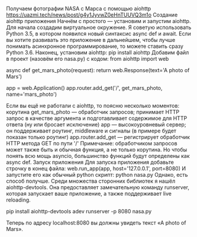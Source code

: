 Получаем фотографии NASA с Марса с помощью aiohttp   https://uazmi.tech/news/post/g4y1JyvwZ0eHnTUUVQ3m1o
Создание aiohttp приложения
Начнём с простого — установим и запустим aiohttp. Для начала создадим виртуальное окружение. Я советую использовать Python 3.5, в котором появился новый синтаксис async def и await. Если вы хотите развивать это приложение в дальнейшем, чтобы лучше понимать асинхронное программирование, то можете ставить сразу Python 3.6. Наконец, установим aiohttp:
pip install aiohttp
Добавим файл в проект (назовём его nasa.py) с кодом:
from aiohttp import web


async def get_mars_photo(request):
    return web.Response(text='A photo of Mars')


app = web.Application()
app.router.add_get('/', get_mars_photo, name='mars_photo')

Если вы ещё не работали с aiohttp, то поясню несколько моментов:
корутина get_mars_photo — обработчик запросов; принимает HTTP запрос в качестве аргумента и подготавливает содержимое для HTTP ответа (ну или бросает исключение)
app — высокоуровневый сервер; он поддерживает роутинг, middleware и сигналы (в примере будет показан только роутинг)
app.router.add_get — регистрирует обработчик HTTP метода GET по пути '/'
Примечание: обработчиком запросов может также быть и обычная функция, а не только корутина. Но чтобы понять всю мощь asyncio, большинство функций будут определены как async def.
Запуск приложения
Для запуска приложения добавьте строчку в конец файла:
web.run_app(app, host='127.0.0.1', port=8080)
И запустите его как обычный python скрипт:
python nasa.py
Однако, есть способ получше. Среди множества сторонних библиотек я нашёл aiohttp-devtools. Она предоставляет замечательную команду runserver, которая запускает ваше приложение, а также поддерживает live reloading.

pip install aiohttp-devtools
adev runserver -p 8080 nasa.py

Теперь по адресу localhost:8080 вы должны увидеть текст «A photo of Mars».
